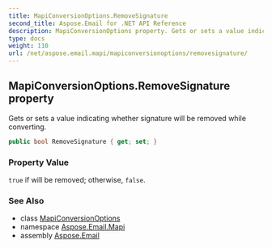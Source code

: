 ```yaml
---
title: MapiConversionOptions.RemoveSignature
second_title: Aspose.Email for .NET API Reference
description: MapiConversionOptions property. Gets or sets a value indicating whether signature will be removed while converting
type: docs
weight: 110
url: /net/aspose.email.mapi/mapiconversionoptions/removesignature/
---
```

## MapiConversionOptions.RemoveSignature property

Gets or sets a value indicating whether signature will be removed while converting.

```csharp
public bool RemoveSignature { get; set; }
```

### Property Value

`true` if will be removed; otherwise, `false`.

### See Also

* class [MapiConversionOptions](../)
* namespace [Aspose.Email.Mapi](../../mapiconversionoptions/)
* assembly [Aspose.Email](../../../)


